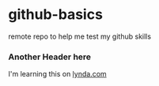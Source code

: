 # github-basics
remote repo to help me test my github skills

### Another Header here

I'm learning this on [lynda.com](http://www.lynda.com)
